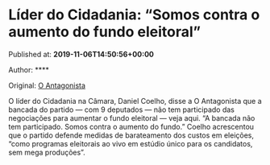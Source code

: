 
# Líder do Cidadania: “Somos contra o aumento do fundo eleitoral”

Published at: **2019-11-06T14:50:56+00:00**

Author: ****

Original: [O Antagonista](https://www.oantagonista.com/brasil/lider-do-cidadania-somos-contra-o-aumento-do-fundo-eleitoral/)

O líder do Cidadania na Câmara, Daniel Coelho, disse a O Antagonista que a bancada do partido — com 9 deputados — não tem participado das negociações para aumentar o fundo eleitoral — veja aqui.
“A bancada não tem participado. Somos contra o aumento do fundo.”
Coelho acrescentou que o partido defende medidas de barateamento dos custos em eleições, “como programas eleitorais ao vivo em estúdio único para os candidatos, sem mega produções”.
